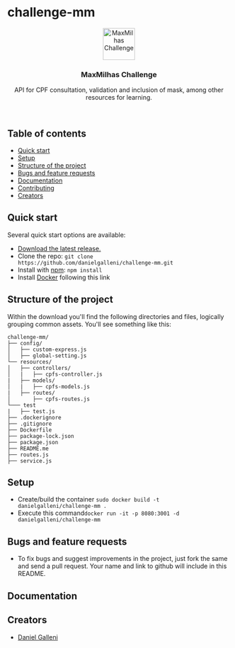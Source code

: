 # challenge-mm

<p align="center">
  <a href="https://www.maxmilhas.com.br/">
    <img src="https://assets.maxmilhas.com.br/f0c0c10e7e14/site/img/logo.png" alt="MaxMilhas Challenge" height=72>
  </a>

  <h3 align="center">MaxMilhas Challenge</h3>

  <p align="center">
    API for CPF consultation, validation and inclusion of mask, among other resources for learning.
  </p>
</p>
<br>

## Table of contents

- [Quick start](#quick-start)
- [Setup](#setup)
- [Structure of the project](#structure-of-the-project)
- [Bugs and feature requests](#bugs-and-feature-requests)
- [Documentation](#documentation)
- [Contributing](#contributing)
- [Creators](#creators)

## Quick start

Several quick start options are available:

- [Download the latest release.](https://github.com/danielgalleni/challenge-mm.git)
- Clone the repo: `git clone https://github.com/danielgalleni/challenge-mm.git`
- Install with [npm](https://www.npmjs.com/): `npm install`
- Install [Docker](https://docs.docker.com/engine/installation/linux/docker-ce/ubuntu/#os-requirements) following this link

## Structure of the project

Within the download you'll find the following directories and files, logically grouping common assets. You'll see something like this:

```
challenge-mm/
├── config/
│   ├── custom-express.js
│   ├── global-setting.js
└── resources/
│   ├── controllers/
│   |   ├── cpfs-controller.js
|   ├── models/
│   |   ├── cpfs-models.js
|   ├── routes/
│       ├── cpfs-routes.js
└─── test
|   ├── test.js
├── .dockerignore
├── .gitignore
├── Dockerfile
├── package-lock.json
├── package.json
├── README.me
├── routes.js
├── service.js
```

## Setup
- Create/build the container `sudo docker build -t danielgalleni/challenge-mm .`
- Execute this command`docker run -it -p 8080:3001 -d danielgalleni/challenge-mm`

## Bugs and feature requests
- To fix bugs and suggest improvements in the project, just fork the same and send a pull request. Your name and link to github will include in this README.

## Documentation

## Creators
- [Daniel Galleni](https://github.com/danielgalleni/)
